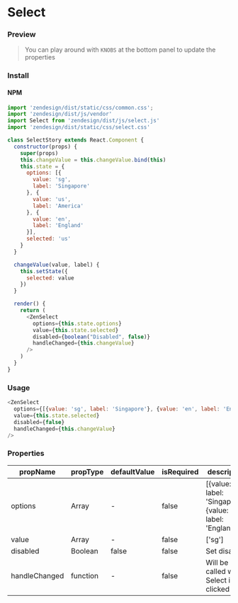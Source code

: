 # Select

### Preview

> You can play around with `KNOBS` at the bottom panel to update the properties

<!-- STORY -->

### Install

#### NPM

```js
import 'zendesign/dist/static/css/common.css';
import 'zendesign/dist/js/vendor'
import Select from 'zendesign/dist/js/select.js'
import 'zendesign/dist/static/css/select.css'
```

```js
class SelectStory extends React.Component {
  constructor(props) {
    super(props)
    this.changeValue = this.changeValue.bind(this)
    this.state = {
      options: [{
        value: 'sg',
        label: 'Singapore'
      }, {
        value: 'us',
        label: 'America'
      }, {
        value: 'en',
        label: 'England'
      }],
      selected: 'us'
    }
  }

  changeValue(value, label) {
    this.setState({
      selected: value
    })
  }

  render() {
    return (
      <ZenSelect
        options={this.state.options}
        value={this.state.selected}
        disabled={boolean("Disabled", false)}
        handleChanged={this.changeValue}
      />
    )
  }
}
```

### Usage

```js
<ZenSelect
  options={[{value: 'sg', label: 'Singapore'}, {value: 'en', label: 'England'}]}
  value={this.state.selected}
  disabled={false}
  handleChanged={this.changeValue}
/>
```

### Properties

| propName   | propType | defaultValue | isRequired | description                                                                                |
| ---------- | -------- | ------------ | ---------- | ------------------------------------------------------------------------------------------ |
| options    | Array  | -        | false      | [{value: 'sg', label: 'Singapore'}, {value: 'en', label: 'England'}]                                                                       |
| value    | Array  | -        | false      | ['sg']                                                                      |
| disabled | Boolean  | false        | false      | Set disabled                 |
| handleChanged       | function   | -            | false      | Will be called when Select is clicked |

